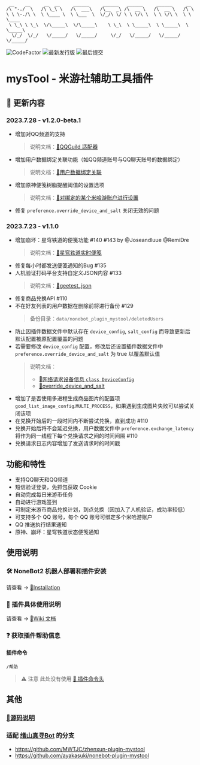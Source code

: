 ```
 __    __     __  __     ______     ______   ______     ______     __
/\ "-./  \   /\ \_\ \   /\  ___\   /\__  _\ /\  __ \   /\  __ \   /\ \
\ \ \-./\ \  \ \____ \  \ \___  \  \/_/\ \/ \ \ \/\ \  \ \ \/\ \  \ \ \____
 \ \_\ \ \_\  \/\_____\  \/\_____\    \ \_\  \ \_____\  \ \_____\  \ \_____\
  \/_/  \/_/   \/_____/   \/_____/     \/_/   \/_____/   \/_____/   \/_____/
```

<div>
  <img alt="CodeFactor" src="https://www.codefactor.io/repository/github/ljzd-pro/nonebot-plugin-mystool/badge?style=for-the-badge">
  <img alt="最新发行版" src="https://img.shields.io/github/v/release/Ljzd-PRO/nonebot-plugin-mysTool?logo=python&style=for-the-badge">
  <img alt="最后提交" src="https://img.shields.io/github/last-commit/Ljzd-PRO/nonebot-plugin-mysTool?style=for-the-badge">
</div>

# mysTool - 米游社辅助工具插件

## 📣 更新内容
### 2023.7.28 - v1.2.0-beta.1
- 增加对QQ频道的支持
  > 说明文档：[🔗QQGuild 适配器](https://github.com/Ljzd-PRO/nonebot-plugin-mystool/wiki/Installation#QQGuild-适配器)
- 增加用户数据绑定关联功能（如QQ频道账号与QQ聊天账号的数据绑定）
  > 说明文档：[🔗用户数据绑定关联](https://github.com/Ljzd-PRO/nonebot-plugin-mystool/wiki/Information-UserBind)
- 增加原神便笺树脂提醒阈值的设置选项
  > 说明文档：[🔗对绑定的某个米哈游账户进行设置](https://github.com/Ljzd-PRO/nonebot-plugin-mystool/wiki/Information-Setting#%E5%AF%B9%E7%BB%91%E5%AE%9A%E7%9A%84%E6%9F%90%E4%B8%AA%E7%B1%B3%E5%93%88%E6%B8%B8%E8%B4%A6%E6%88%B7%E8%BF%9B%E8%A1%8C%E8%AE%BE%E7%BD%AE)
- 修复 `preference.override_device_and_salt` 关闭无效的问题

### 2023.7.23 - v1.1.0
- 增加崩坏：星穹铁道的便笺功能 #140 #143 by @Joseandluue @RemiDre
    > 说明文档：[🔗星穹铁道实时便笺](https://github.com/Ljzd-PRO/nonebot-plugin-mystool/wiki/Information-StarRailStatus)
- 修复每小时都发送便笺通知的Bug #135
- 人机验证打码平台支持自定义JSON内容 #133
    > 说明文档：[🔗geetest_json](https://github.com/Ljzd-PRO/nonebot-plugin-mystool/wiki/Configuration-Preference#geetest_json)
- 修复商品兑换API #110
- 不在好友列表的用户数据在删除前将进行备份 #129
    > 备份目录：`data/nonebot_plugin_mystool/deletedUsers`
- 防止因插件数据文件中默认存在 `device_config`, `salt_config` 而导致更新后默认配置被原配置覆盖的问题
- 若需要修改 `device_config` 配置，修改后还设置插件数据文件中 `preference.override_device_and_salt` 为 true 以覆盖默认值
    > 说明文档：
    > - [🔗网络请求设备信息 `class DeviceConfig`](https://github.com/Ljzd-PRO/nonebot-plugin-mystool/wiki/Configuration-DeviceConfig)
    > - [🔗override_device_and_salt](https://github.com/Ljzd-PRO/nonebot-plugin-mystool/wiki/Configuration-Preference#override_device_and_salt)
- 增加了是否使用多进程生成商品图片的配置项 `good_list_image_config`.`MULTI_PROCESS`，如果遇到生成图片失败可以尝试关闭该项
- 在兑换开始后的一段时间内不断尝试兑换，直到成功 #110
- 兑换开始后将不会延迟兑换，用户数据文件中 `preference.exchange_latency` 将作为同一线程下每个兑换请求之间的时间间隔 #110
- 兑换请求日志内容增加了发送请求时的时间戳

## 功能和特性

- 支持QQ聊天和QQ频道
- 短信验证登录，免抓包获取 Cookie
- 自动完成每日米游币任务
- 自动进行游戏签到
- 可制定米游币商品兑换计划，到点兑换（因加入了人机验证，成功率较低）
- 可支持多个 QQ 账号，每个 QQ 账号可绑定多个米哈游账户
- QQ 推送执行结果通知
- 原神、崩坏：星穹铁道状态便笺通知

## 使用说明

### 🛠️ NoneBot2 机器人部署和插件安装

请查看 -> [🔗Installation](https://github.com/Ljzd-PRO/nonebot-plugin-mystool/wiki/Installation)

### 📖 插件具体使用说明

请查看 -> [🔗Wiki 文档](https://github.com/Ljzd-PRO/nonebot-plugin-mystool/wiki)

### ❓ 获取插件帮助信息

#### 插件命令

```
/帮助
```

> ⚠️ 注意 此处没有使用 [🔗 插件命令头](https://github.com/Ljzd-PRO/nonebot-plugin-mystool/wiki/Configuration-Config#commandstart)

## 其他

### [📃源码说明](https://github.com/Ljzd-PRO/nonebot-plugin-mystool/wiki/Source-Structure)
### 适配 [绪山真寻Bot](https://github.com/HibiKier/zhenxun_bot) 的分支
- https://github.com/MWTJC/zhenxun-plugin-mystool
- https://github.com/ayakasuki/nonebot-plugin-mystool
